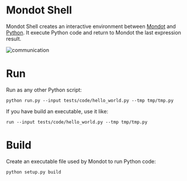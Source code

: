 # Mondot Shell
Mondot Shell creates an interactive environment between [Mondot](https://github.com/thiagola92/Mondot) and [Python](https://www.python.org/). It execute Python code and return to Mondot the last expression result.

![communication](https://user-images.githubusercontent.com/9352894/135046656-69973ac1-bf75-47ce-ac46-7d7e62168c18.png)

# Run
Run as any other Python script:
```
python run.py --input tests/code/hello_world.py --tmp tmp/tmp.py
```

If you have build an executable, use it like:
```
run --input tests/code/hello_world.py --tmp tmp/tmp.py
```


# Build
Create an executable file used by Mondot to run Python code:
```
python setup.py build
```

